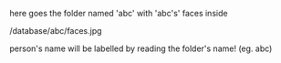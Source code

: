 here goes the folder named 'abc' with 'abc's' faces inside

/database/abc/faces.jpg

person's name will be labelled by reading the folder's name!
(eg. abc)